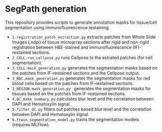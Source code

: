 # SegPath generation

This repository provides scripts to generate annotation masks for tissue/cell segmentation using immunofluorescence restaining.

- `1.registration_patch_extraction.py` extracts patches from Whole Slide Images (.ndpi) of tissue microarray sections after rigid and non-rigid registration between H&E-stained and immunofluorescence (IF)-restained sections.
- `2_CELL.run_cellpose.py` runs Cellpose to the extrated patches (for cell segmentation).
- `3_CELL.mask_generation.py` generates the segmentation masks based on the patches from IF-restained sections and the Cellpose output. 
- `3_RBC.mask_generation.py` generates the segmentation masks for red blood cells based on the patches from IF-restained sections. 
- `3_REGION.mask_generation.py ` generates the segmentation masks for tissues based on the patches from IF-restained sections. 
- `4.QC_make_summary.py` calculates blur level and the correlation between DAPI and Hematoxylin signal.
- `5.filter_QC.py` filters out patches based blur level and the correlation between DAPI and Hematoxylin signal.
- `6.train_segmentation_model.py` trains the segmentation models (requires MLFlow).
